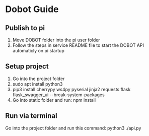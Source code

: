 # Dobot Guide

## Publish to pi
1. Move DOBOT folder into the pi user folder
2. Follow the steps in service README file to start the DOBOT API automaticly on pi startup

## Setup project
1. Go into the project folder
2. sudo apt install python3
3. pip3 install cherrypy ws4py pyserial jinja2 requests flask flask_swagger_ui --break-system-packages
4. Go into static folder and run: npm install

## Run via terminal
Go into the project folder and run this command: python3 ./api.py

